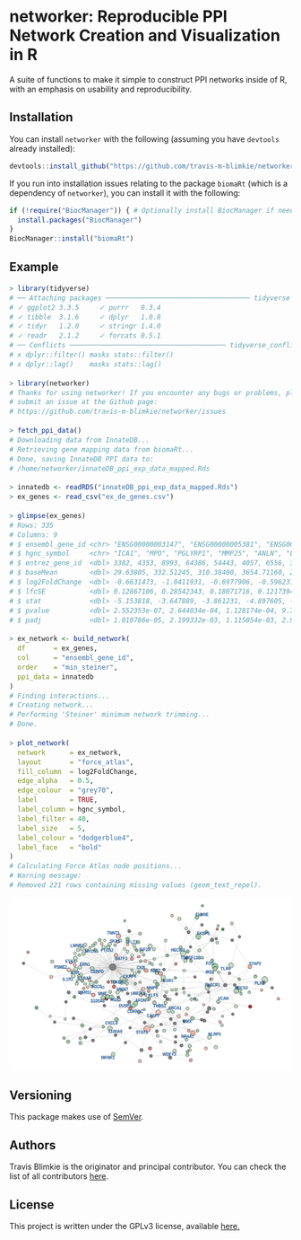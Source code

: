 # networker: Reproducible PPI Network Creation and Visualization in R

A suite of functions to make it simple to construct PPI networks inside of R,
with an emphasis on usability and reproducibility.

## Installation
You can install `networker` with the following (assuming you have `devtools`
already installed):
```r
devtools::install_github("https://github.com/travis-m-blimkie/networker")
```

If you run into installation issues relating to the package `biomaRt` (which is
a dependency of `networker`), you can install it with the following:
```r
if (!require("BiocManager")) { # Optionally install BiocManager if needed
  install.packages("BiocManager")
}
BiocManager::install("biomaRt")
```

## Example
```r
> library(tidyverse)
# ── Attaching packages ──────────────────────────────────── tidyverse 1.3.1 ──
# ✓ ggplot2 3.3.5     ✓ purrr   0.3.4
# ✓ tibble  3.1.6     ✓ dplyr   1.0.8
# ✓ tidyr   1.2.0     ✓ stringr 1.4.0
# ✓ readr   2.1.2     ✓ forcats 0.5.1
# ── Conflicts ─────────────────────────────────────── tidyverse_conflicts() ──
# x dplyr::filter() masks stats::filter()
# x dplyr::lag()    masks stats::lag()

> library(networker)
# Thanks for using networker! If you encounter any bugs or problems, please 
# submit an issue at the Github page: 
# https://github.com/travis-m-blimkie/networker/issues

> fetch_ppi_data()
# Downloading data from InnateDB...
# Retrieving gene mapping data from biomaRt...                                                      
# Done, saving InnateDB PPI data to:
# /home/networker/innateDB_ppi_exp_data_mapped.Rds

> innatedb <- readRDS("innateDB_ppi_exp_data_mapped.Rds")
> ex_genes <- read_csv("ex_de_genes.csv")

> glimpse(ex_genes)
# Rows: 335
# Columns: 9
# $ ensembl_gene_id <chr> "ENSG00000003147", "ENSG00000005381", "ENSG000000084…
# $ hgnc_symbol     <chr> "ICA1", "MPO", "PGLYRP1", "MMP25", "ANLN", "LTF", "S…
# $ entrez_gene_id  <dbl> 3382, 4353, 8993, 64386, 54443, 4057, 6556, 3082, 23…
# $ baseMean        <dbl> 29.63805, 332.51245, 310.38400, 3654.71160, 22.31823…
# $ log2FoldChange  <dbl> -0.6631473, -1.0411931, -0.6977906, -0.5962315, -0.6…
# $ lfcSE           <dbl> 0.12867106, 0.28542343, 0.18071716, 0.12173940, 0.20…
# $ stat            <dbl> -5.153818, -3.647889, -3.861231, -4.897605, -3.33284…
# $ pvalue          <dbl> 2.552353e-07, 2.644034e-04, 1.128174e-04, 9.701195e-…
# $ padj            <dbl> 1.010786e-05, 2.199332e-03, 1.115054e-03, 2.965279e-…

> ex_network <- build_network(
  df       = ex_genes,
  col      = "ensembl_gene_id",
  order    = "min_steiner",
  ppi_data = innatedb
)
# Finding interactions...
# Creating network...
# Performing 'Steiner' minimum network trimming...
# Done.

> plot_network(
  network      = ex_network,
  layout       = "force_atlas",
  fill_column  = log2FoldChange,
  edge_alpha   = 0.5,
  edge_colour  = "grey70",
  label        = TRUE,
  label_column = hgnc_symbol,
  label_filter = 40,
  label_size   = 5,
  label_colour = "dodgerblue4",
  label_face   = "bold"
)
# Calculating Force Atlas node positions...
# Warning message:
# Removed 221 rows containing missing values (geom_text_repel).
```

![](man/figures/network_example.png)

## Versioning
This package makes use of [SemVer](https://semver.org/).

## Authors
Travis Blimkie is the originator and principal contributor. You can check the
list of all contributors [here](https://github.com/travis-m-blimkie/networker/graphs/contributors).

## License
This project is written under the GPLv3 license, available
[here.](https://github.com/travis-m-blimkie/networker/blob/main/LICENSE.md)

